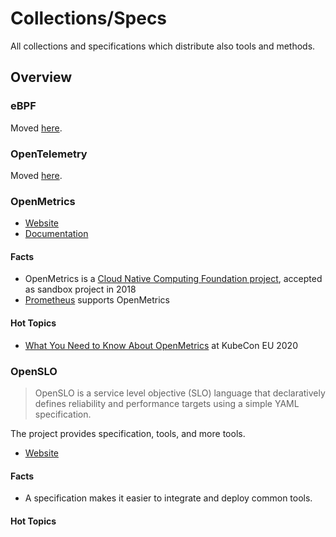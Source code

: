 
# Collections/Specs

All collections and specifications which distribute also tools and methods. 

## Overview

### eBPF

Moved [here](ebpf.md).

### OpenTelemetry 

Moved [here](opentelemetry.md).

### OpenMetrics 

- [Website](https://openmetrics.io/)
- [Documentation](https://github.com/OpenObservability/OpenMetrics/blob/main/specification/OpenMetrics.md)

#### Facts

- OpenMetrics is a [Cloud Native Computing Foundation project](https://www.cncf.io/projects/openmetrics/), accepted as sandbox project in 2018
- [Prometheus](../metrics#prometheus) supports OpenMetrics 

#### Hot Topics 

- [What You Need to Know About OpenMetrics](https://www.youtube.com/watch?v=C-BJAzCiMyY) at KubeCon EU 2020

### OpenSLO

> OpenSLO is a service level objective (SLO) language that declaratively defines reliability and performance targets using a simple YAML specification.

The project provides specification, tools, and more tools. 

- [Website](https://openslo.com/)

#### Facts

- A specification makes it easier to integrate and deploy common tools. 

#### Hot Topics